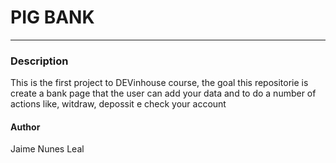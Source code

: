 <h1>PIG BANK</h1>
<hr>

<h3>Description</h3>

<p>This is the first project to DEVinhouse course, the goal this repositorie is create a bank page that the user can add your data and to do a number of actions like, witdraw, depossit e check your account</p>

<h4>Author</h4>
<p>Jaime Nunes Leal</p>
